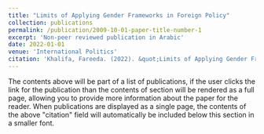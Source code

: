 ```yaml
---
title: "Limits of Applying Gender Frameworks in Foreign Policy"
collection: publications
permalink: /publication/2009-10-01-paper-title-number-1
excerpt: 'Non-peer reviewed publication in Arabic'
date: 2022-01-01
venue: 'International Politics'
citation: 'Khalifa, Fareeda. (2022). &quot;Limits of Applying Gender Frameworks in Foreign Policy.&quot; <i>International Politics</i>, Vol. 227, <i>Annex on Theoretical Directions in Analysing International Politics</i>, pp.17-20.'
---
```


The contents above will be part of a list of publications, if the user clicks the link for the publication than the contents of section will be rendered as a full page, allowing you to provide more information about the paper for the reader. When publications are displayed as a single page, the contents of the above "citation" field will automatically be included below this section in a smaller font.
